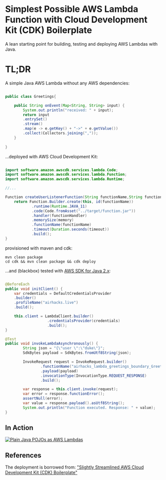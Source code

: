 # Simplest Possible AWS Lambda Function with Cloud Development Kit (CDK) Boilerplate

A lean starting point for building, testing and deploying AWS Lambdas with Java.

# TL;DR

A simple Java AWS Lambda without any AWS dependencies:

```java

public class Greetings{

    public String onEvent(Map<String, String> input) {
        System.out.println("received: " + input);
        return input
        .entrySet()
        .stream()
        .map(e -> e.getKey() + "->" + e.getValue())
        .collect(Collectors.joining(","));
    }
    
}

```

...deployed with AWS Cloud Development Kit:


```java

import software.amazon.awscdk.services.lambda.Code;
import software.amazon.awscdk.services.lambda.Function;
import software.amazon.awscdk.services.lambda.Runtime;

//...

Function createUserListenerFunction(String functionName,String functionHandler, int memory, int timeout) {
    return Function.Builder.create(this, id(functionName))
            .runtime(Runtime.JAVA_11)
            .code(Code.fromAsset("../target/function.jar"))
            .handler(functionHandler)
            .memorySize(memory)
            .functionName(functionName)
            .timeout(Duration.seconds(timeout))
            .build();
}

```

provisioned with maven and cdk:

```
mvn clean package
cd cdk && mvn clean package && cdk deploy
```

...and (blackbox) tested with [AWS SDK for Java 2.x](https://docs.aws.amazon.com/sdk-for-java/latest/developer-guide):

```java

@BeforeEach
public void initClient() {
    var credentials = DefaultCredentialsProvider
    .builder()
    .profileName("airhacks.live")
    .build();

    this.client = LambdaClient.builder()
                   .credentialsProvider(credentials)
                   .build();
}

@Test
public void invokeLambdaAsynchronously() {
        String json = "{\"user \":\"duke\"}";
        SdkBytes payload = SdkBytes.fromUtf8String(json);

        InvokeRequest request = InvokeRequest.builder()
                .functionName("airhacks_lambda_greetings_boundary_Greetings")
                .payload(payload)
                .invocationType(InvocationType.REQUEST_RESPONSE)
                .build();

        var response = this.client.invoke(request);
        var error = response.functionError();
        assertNull(error);
        var value = response.payload().asUtf8String();
        System.out.println("Function executed. Response: " + value);
}    

```

## In Action

[![Plain Java POJOs as AWS Lambdas](https://i.ytimg.com/vi/rHq514-1aHM/mqdefault.jpg)](https://www.youtube.com/embed/rHq514-1aHM?rel=0)

## References

The deployment is borrowed from: ["Slightly Streamlined AWS Cloud Development Kit (CDK) Boilerplate"](https://github.com/AdamBien/aws-cdk-plain)
